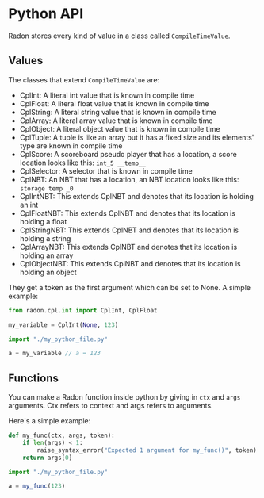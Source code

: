 # Python API

Radon stores every kind of value in a class called `CompileTimeValue`.

## Values

The classes that extend `CompileTimeValue` are:

- CplInt: A literal int value that is known in compile time
- CplFloat: A literal float value that is known in compile time
- CplString: A literal string value that is known in compile time
- CplArray: A literal array value that is known in compile time
- CplObject: A literal object value that is known in compile time
- CplTuple: A tuple is like an array but it has a fixed size and its elements' type are known in compile time
- CplScore: A scoreboard pseudo player that has a location, a score location looks like this: `int_5 __temp__`
- CplSelector: A selector that is known in compile time
- CplNBT: An NBT that has a location, an NBT location looks like this: `storage temp _0`
- CplIntNBT: This extends CplNBT and denotes that its location is holding an int
- CplFloatNBT: This extends CplNBT and denotes that its location is holding a float
- CplStringNBT: This extends CplNBT and denotes that its location is holding a string
- CplArrayNBT: This extends CplNBT and denotes that its location is holding an array
- CplObjectNBT: This extends CplNBT and denotes that its location is holding an object

They get a token as the first argument which can be set to None. A simple example:

```python
from radon.cpl.int import CplInt, CplFloat

my_variable = CplInt(None, 123)
```

```js
import "./my_python_file.py"

a = my_variable // a = 123
```

## Functions

You can make a Radon function inside python by giving in `ctx` and `args` arguments. Ctx refers to context and args
refers to arguments.

Here's a simple example:

```python
def my_func(ctx, args, token):
    if len(args) < 1:
        raise_syntax_error("Expected 1 argument for my_func()", token)
    return args[0]
```

```js
import "./my_python_file.py"

a = my_func(123)
```